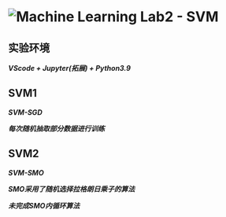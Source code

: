 # ![Machine Learning Lab2 - SVM](https://gitee.com/Sqrti/ml_2022_f/tree/master/lab/lab2)

## 实验环境

***VScode + Jupyter(拓展) + Python3.9***
## SVM1
***SVM-SGD***

***每次随机抽取部分数据进行训练***

## SVM2
***SVM-SMO***

***SMO采用了随机选择拉格朗日乘子的算法***

***未完成SMO内循环算法***

